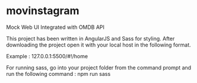 # movinstagram
Mock Web UI Integrated with OMDB API

This project has been  written in AngularJS and Sass for styling.
After downloading the project open it with your local host in the following format.

Example : 127.0.0.1:5500/#!/home

For running sass, go into your project folder from the command prompt and run the following command :
npm run sass
